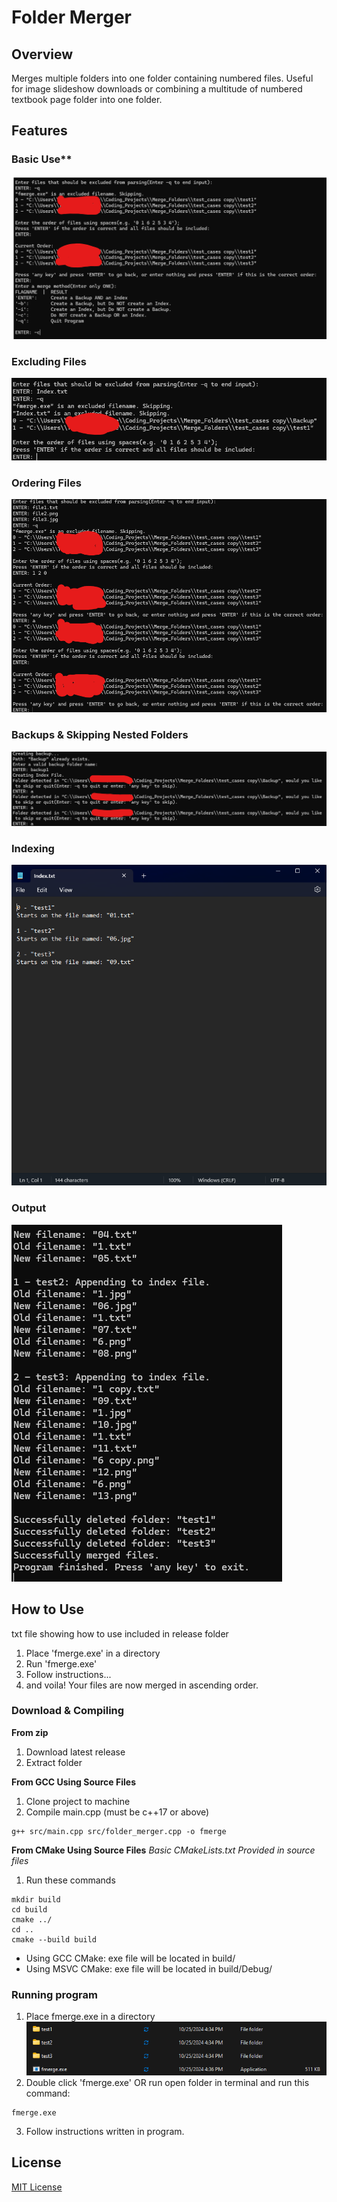 # Folder Merger
## Overview
Merges multiple folders into one folder containing numbered files. Useful for image slideshow downloads or combining a multitude of numbered textbook page folder into one folder.
## Features
### Basic Use**
![BasicUse](bin/example_images/overview.png)
### Excluding Files
![ExcludingFiles](bin/example_images/excluding_files.png)
### Ordering Files
![Ordering](bin/example_images/ordering.png)
### Backups & Skipping Nested Folders
![Backups](bin/example_images/backups.png)
### Indexing
![Indexing](bin/example_images/indexing.png)
### Output
![Output](bin/example_images/output.png)
<!--- ![alt text](https://github.com/[username]/[reponame]/blob/[branch]/image.jpg?raw=true) = Add Images With This Method--->

## How to Use
txt file showing how to use included in release folder

1. Place 'fmerge.exe' in a directory
2. Run 'fmerge.exe'
3. Follow instructions...
4. and voila! Your files are now merged in ascending order.

### Download & Compiling
**From zip**
1. Download latest release
2. Extract folder

**From GCC Using Source Files**
1. Clone project to machine
2. Compile main.cpp (must be c++17 or above)
```console
g++ src/main.cpp src/folder_merger.cpp -o fmerge
```

**From CMake Using Source Files**
*Basic CMakeLists.txt Provided in source files*
1. Run these commands
```console
mkdir build
cd build
cmake ../
cd ..
cmake --build build
```
* Using GCC CMake: exe file will be located in build/
* Using MSVC CMake: exe file will be located in build/Debug/

### Running program
1. Place fmerge.exe in a directory
![WhereToPut](bin/example_images/where_to_put.png)
2. Double click 'fmerge.exe' OR run open folder in terminal and run this command:
```console
fmerge.exe
```
3. Follow instructions written in program.

## License
[MIT License](https://github.com/BroknApples/Multi-Program-Runner-Script/blob/main/LICENSE.md)